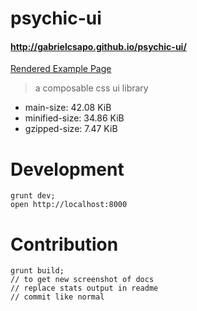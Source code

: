 # psychic-ui

#### http://gabrielcsapo.github.io/psychic-ui/

[Rendered Example Page](/screenshots)

> a composable css ui library
- main-size: 42.08 KiB
- minified-size: 34.86 KiB
- gzipped-size: 7.47 KiB


# Development

```
grunt dev;
open http://localhost:8000
```

# Contribution

```
grunt build;
// to get new screenshot of docs
// replace stats output in readme
// commit like normal
```

